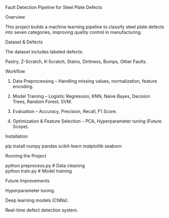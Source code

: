 
Fault Detection Pipeline for Steel Plate Defects

Overview

This project builds a machine learning pipeline to classify steel plate defects into seven categories, improving quality control in manufacturing.

Dataset & Defects

The dataset includes labeled defects:

Pastry, Z-Scratch, K-Scratch, Stains, Dirtiness, Bumps, Other Faults.


Workflow

1. Data Preprocessing – Handling missing values, normalization, feature encoding.


2. Model Training – Logistic Regression, KNN, Naïve Bayes, Decision Trees, Random Forest, SVM.


3. Evaluation – Accuracy, Precision, Recall, F1 Score.


4. Optimization & Feature Selection – PCA, Hyperparameter tuning (Future Scope).



Installation

pip install numpy pandas scikit-learn matplotlib seaborn

Running the Project

python preprocess.py  # Data cleaning  
python train.py       # Model training

Future Improvements

Hyperparameter tuning.

Deep learning models (CNNs).

Real-time defect detection system.
